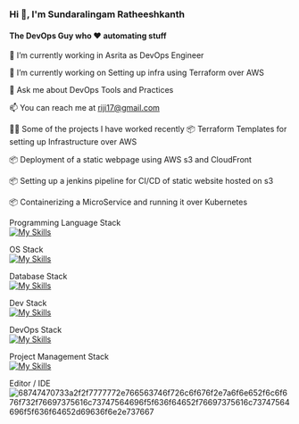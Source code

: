 ### Hi 👋, I'm Sundaralingam Ratheeshkanth
#### The DevOps Guy who ♥ automating stuff


 
 
🏢 I’m currently working in Asrita as DevOps Engineer

🌱 I’m currently working on Setting up infra using Terraform over AWS

💬 Ask me about DevOps Tools and Practices

📫 You can reach me at riji17@gmail.com

👨‍💻 Some of the projects I have worked recently
📦 Terraform Templates for setting up Infrastructure over AWS 

📦 Deployment of a static webpage using AWS s3 and CloudFront

📦 Setting up a jenkins pipeline for CI/CD of static website hosted on s3

📦 Containerizing a MicroService and running it over Kubernetes

Programming Language Stack  
[![My Skills](https://skills.thijs.gg/icons?i=php,bash,python&theme=light)](https://skills.thijs.gg)  

OS Stack  
[![My Skills](https://skills.thijs.gg/icons?i=linux,ubuntu,centos&theme=light)](https://skills.thijs.gg)  

Database Stack  
[![My Skills](https://skills.thijs.gg/icons?i=mysql,mssql&theme=light)](https://skills.thijs.gg)  

Dev Stack  
[![My Skills](https://skills.thijs.gg/icons?i=maven&theme=light)](https://skills.thijs.gg)  

DevOps Stack  
[![My Skills](https://skills.thijs.gg/icons?i=aws,ansible,jenkins,docker,kubernetes,nginx,promethues&theme=light)](https://skills.thijs.gg)

Project Management Stack  
[![My Skills](https://skills.thijs.gg/icons?i=git,github&theme=light)](https://skills.thijs.gg)  

Editor / IDE  
![68747470733a2f2f7777772e766563746f726c6f676f2e7a6f6e652f6c6f676f732f76697375616c73747564696f5f636f64652f76697375616c73747564696f5f636f64652d69636f6e2e737667](https://user-images.githubusercontent.com/28554218/209652700-2aa9ea08-f074-472c-9e5d-c96847d7467c.svg)

